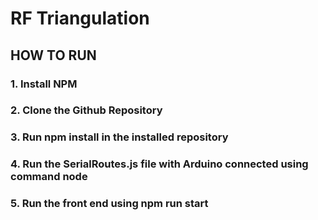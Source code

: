 # RF Triangulation



## HOW TO RUN

### 1. Install NPM

### 2. Clone the Github Repository

### 3. Run npm install in the installed repository

### 4. Run the SerialRoutes.js file with Arduino connected using command node

### 5. Run the front end using npm run start


